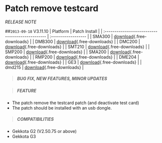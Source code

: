 # Patch remove testcard
*RELEASE NOTE*

##`2013-09-18` V3.11.10
|              Platform                             |    Patch Install    |
| :------------------------------------------------ | :------------------ | 
| SMA300 | [download](patch-remove-testcard/remove%20testcard-sma300-patch-3.11.10.frm){.free-downloads} | 
| DMB300 | [download](patch-remove-testcard/remove%20testcard-dmb300-patch-3.11.10.frm){.free-downloads} | 
| DMC200 | [download](patch-remove-testcard/remove%20testcard-dmc200-patch-3.11.10.frm){.free-downloads} |
| SMT210 | [download](patch-remove-testcard/remove%20testcard-smt210-patch-3.11.10.frm){.free-downloads} |
| SMP200 | [download](patch-remove-testcard/remove%20testcard-smp200-patch-3.11.10.frm){.free-downloads} |
| SMA200 | [download](patch-remove-testcard/remove%20testcard-sma200-patch-3.11.10.frm){.free-downloads} |
| RMP200 | [download](patch-remove-testcard/remove%20testcard-rmp200-patch-3.11.10.frm){.free-downloads} |
| DME204 | [download](patch-remove-testcard/remove%20testcard-dme204-patch-3.11.10.frm){.free-downloads} |
| GE3 | [download](patch-remove-testcard/remove%20testcard-ge3-patch-3.11.10.frm){.free-downloads} |
| dmd215 | [download](patch-remove-testcard/remove%20testcard-dmd215-patch-3.11.10.frm){.free-downloads} | 

>##### **BUG FIX, NEW FEATURES, MINOR UPDATES**  

>##### **FEATURE**
- The patch remove the testcard patch (and deactivate test card) 
- The patch should be installed with an usb dongle.
>##### **COMPATIBILITIES**
- Gekkota G2 (V2.50.75 or above) 
- Gekkota G3

